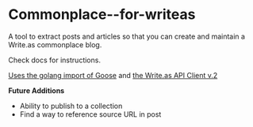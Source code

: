 # Commonplace--for-writeas

A tool to extract posts and articles so that you can create and maintain a Write.as commonplace blog. 

Check docs for instructions.

<a href="https://github.com/advancedlogic/GoOse"> Uses the golang import of Goose</a> and <a href="https://code.as/writeas/go-writeas/src/branch/v2">the Write.as API Client v.2</a>

<strong> Future Additions </strong>
- Ability to publish to a collection
- Find a way to reference source URL in post
